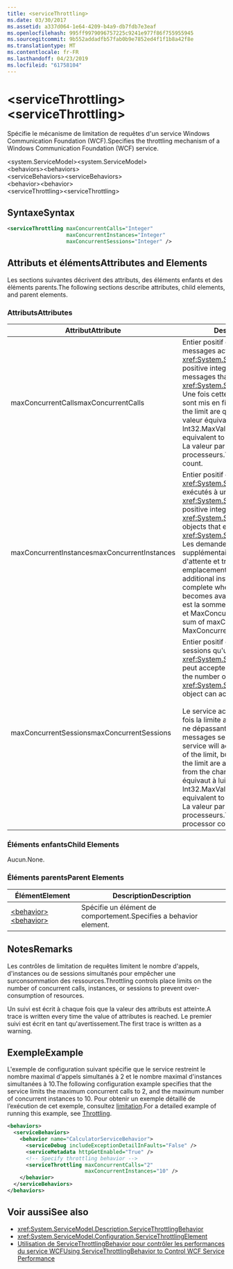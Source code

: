 ```yaml
---
title: <serviceThrottling>
ms.date: 03/30/2017
ms.assetid: a337d064-1e64-4209-b4a9-db7fdb7e3eaf
ms.openlocfilehash: 995ff9979096757225c9241e977f86f755955945
ms.sourcegitcommit: 9b552addadfb57fab0b9e7852ed4f1f1b8a42f8e
ms.translationtype: MT
ms.contentlocale: fr-FR
ms.lasthandoff: 04/23/2019
ms.locfileid: "61758104"
---
```

# <a name="servicethrottling"></a><span data-ttu-id="b7d38-101">\<serviceThrottling></span><span class="sxs-lookup"><span data-stu-id="b7d38-101">\<serviceThrottling></span></span>
<span data-ttu-id="b7d38-102">Spécifie le mécanisme de limitation de requêtes d'un service Windows Communication Foundation (WCF).</span><span class="sxs-lookup"><span data-stu-id="b7d38-102">Specifies the throttling mechanism of a Windows Communication Foundation (WCF) service.</span></span>  
  
 <span data-ttu-id="b7d38-103">\<system.ServiceModel></span><span class="sxs-lookup"><span data-stu-id="b7d38-103">\<system.ServiceModel></span></span>  
<span data-ttu-id="b7d38-104">\<behaviors></span><span class="sxs-lookup"><span data-stu-id="b7d38-104">\<behaviors></span></span>  
<span data-ttu-id="b7d38-105">\<serviceBehaviors></span><span class="sxs-lookup"><span data-stu-id="b7d38-105">\<serviceBehaviors></span></span>  
<span data-ttu-id="b7d38-106">\<behavior></span><span class="sxs-lookup"><span data-stu-id="b7d38-106">\<behavior></span></span>  
<span data-ttu-id="b7d38-107">\<serviceThrottling></span><span class="sxs-lookup"><span data-stu-id="b7d38-107">\<serviceThrottling></span></span>  
  
## <a name="syntax"></a><span data-ttu-id="b7d38-108">Syntaxe</span><span class="sxs-lookup"><span data-stu-id="b7d38-108">Syntax</span></span>  
  
```xml  
<serviceThrottling maxConcurrentCalls="Integer"
                   maxConcurrentInstances="Integer"
                   maxConcurrentSessions="Integer" />
```  
  
## <a name="attributes-and-elements"></a><span data-ttu-id="b7d38-109">Attributs et éléments</span><span class="sxs-lookup"><span data-stu-id="b7d38-109">Attributes and Elements</span></span>  
 <span data-ttu-id="b7d38-110">Les sections suivantes décrivent des attributs, des éléments enfants et des éléments parents.</span><span class="sxs-lookup"><span data-stu-id="b7d38-110">The following sections describe attributes, child elements, and parent elements.</span></span>  
  
### <a name="attributes"></a><span data-ttu-id="b7d38-111">Attributs</span><span class="sxs-lookup"><span data-stu-id="b7d38-111">Attributes</span></span>  
  
|<span data-ttu-id="b7d38-112">Attribut</span><span class="sxs-lookup"><span data-stu-id="b7d38-112">Attribute</span></span>|<span data-ttu-id="b7d38-113">Description</span><span class="sxs-lookup"><span data-stu-id="b7d38-113">Description</span></span>|  
|---------------|-----------------|  
|<span data-ttu-id="b7d38-114">maxConcurrentCalls</span><span class="sxs-lookup"><span data-stu-id="b7d38-114">maxConcurrentCalls</span></span>|<span data-ttu-id="b7d38-115">Entier positif qui limite le nombre de messages actuellement traités dans <xref:System.ServiceModel.ServiceHost>.</span><span class="sxs-lookup"><span data-stu-id="b7d38-115">A positive integer that limits the number of messages that currently process across a <xref:System.ServiceModel.ServiceHost>.</span></span> <span data-ttu-id="b7d38-116">Une fois cette limite atteinte, les appels sont mis en file d'attente.</span><span class="sxs-lookup"><span data-stu-id="b7d38-116">Calls in excess of the limit are queued.</span></span> <span data-ttu-id="b7d38-117">Affecter 0 à cette valeur équivaut à lui affecter la valeur Int32.MaxValue.</span><span class="sxs-lookup"><span data-stu-id="b7d38-117">Setting this value to 0 is equivalent to setting it to Int32.MaxValue.</span></span> <span data-ttu-id="b7d38-118">La valeur par défaut est 16 \* nombre de processeurs.</span><span class="sxs-lookup"><span data-stu-id="b7d38-118">The default is 16 \* processor count.</span></span>|  
|<span data-ttu-id="b7d38-119">maxConcurrentInstances</span><span class="sxs-lookup"><span data-stu-id="b7d38-119">maxConcurrentInstances</span></span>|<span data-ttu-id="b7d38-120">Entier positif qui limite le nombre d'objets <xref:System.ServiceModel.InstanceContext> exécutés à un moment donné sur <xref:System.ServiceModel.ServiceHost>.</span><span class="sxs-lookup"><span data-stu-id="b7d38-120">A positive integer that limits the number of <xref:System.ServiceModel.InstanceContext> objects that execute at one time across a <xref:System.ServiceModel.ServiceHost>.</span></span> <span data-ttu-id="b7d38-121">Les demandes de création d'instances supplémentaires sont mises en file d'attente et traitées lorsqu'un emplacement se libère.</span><span class="sxs-lookup"><span data-stu-id="b7d38-121">Requests to create additional instances are queued and complete when a slot below the limit becomes available.</span></span> <span data-ttu-id="b7d38-122">La valeur par défaut est la somme de maxConcurrentSessions et MaxConcurrentCalls.</span><span class="sxs-lookup"><span data-stu-id="b7d38-122">The default is the sum of maxConcurrentSessions and MaxConcurrentCalls</span></span>|  
|<span data-ttu-id="b7d38-123">maxConcurrentSessions</span><span class="sxs-lookup"><span data-stu-id="b7d38-123">maxConcurrentSessions</span></span>|<span data-ttu-id="b7d38-124">Entier positif qui limite le nombre de sessions qu'un objet <xref:System.ServiceModel.ServiceHost> peut accepter.</span><span class="sxs-lookup"><span data-stu-id="b7d38-124">A positive integer that limits the number of sessions a <xref:System.ServiceModel.ServiceHost> object can accept.</span></span><br /><br /> <span data-ttu-id="b7d38-125">Le service acceptera des connexions une fois la limite atteinte, mais seuls les canaux ne dépassant pas la limite seront actifs (les messages seront lus à partir du canal).</span><span class="sxs-lookup"><span data-stu-id="b7d38-125">The service will accept connections in excess of the limit, but only the channels below the limit are active (messages are read from the channel).</span></span> <span data-ttu-id="b7d38-126">Affecter 0 à cette valeur équivaut à lui affecter la valeur Int32.MaxValue.</span><span class="sxs-lookup"><span data-stu-id="b7d38-126">Setting this value to 0 is equivalent to setting it to Int32.MaxValue.</span></span> <span data-ttu-id="b7d38-127">La valeur par défaut est 100 \* nombre de processeurs.</span><span class="sxs-lookup"><span data-stu-id="b7d38-127">The default is 100 \* processor count.</span></span>|  
  
### <a name="child-elements"></a><span data-ttu-id="b7d38-128">Éléments enfants</span><span class="sxs-lookup"><span data-stu-id="b7d38-128">Child Elements</span></span>  
 <span data-ttu-id="b7d38-129">Aucun.</span><span class="sxs-lookup"><span data-stu-id="b7d38-129">None.</span></span>  
  
### <a name="parent-elements"></a><span data-ttu-id="b7d38-130">Éléments parents</span><span class="sxs-lookup"><span data-stu-id="b7d38-130">Parent Elements</span></span>  
  
|<span data-ttu-id="b7d38-131">Élément</span><span class="sxs-lookup"><span data-stu-id="b7d38-131">Element</span></span>|<span data-ttu-id="b7d38-132">Description</span><span class="sxs-lookup"><span data-stu-id="b7d38-132">Description</span></span>|  
|-------------|-----------------|  
|[<span data-ttu-id="b7d38-133">\<behavior></span><span class="sxs-lookup"><span data-stu-id="b7d38-133">\<behavior></span></span>](../../../../../docs/framework/configure-apps/file-schema/wcf/behavior-of-endpointbehaviors.md)|<span data-ttu-id="b7d38-134">Spécifie un élément de comportement.</span><span class="sxs-lookup"><span data-stu-id="b7d38-134">Specifies a behavior element.</span></span>|  
  
## <a name="remarks"></a><span data-ttu-id="b7d38-135">Notes</span><span class="sxs-lookup"><span data-stu-id="b7d38-135">Remarks</span></span>  
 <span data-ttu-id="b7d38-136">Les contrôles de limitation de requêtes limitent le nombre d'appels, d'instances ou de sessions simultanés pour empêcher une surconsommation des ressources.</span><span class="sxs-lookup"><span data-stu-id="b7d38-136">Throttling controls place limits on the number of concurrent calls, instances, or sessions to prevent over-consumption of resources.</span></span>  
  
 <span data-ttu-id="b7d38-137">Un suivi est écrit à chaque fois que la valeur des attributs est atteinte.</span><span class="sxs-lookup"><span data-stu-id="b7d38-137">A trace is written every time the value of attributes is reached.</span></span> <span data-ttu-id="b7d38-138">Le premier suivi est écrit en tant qu'avertissement.</span><span class="sxs-lookup"><span data-stu-id="b7d38-138">The first trace is written as a warning.</span></span>  
  
## <a name="example"></a><span data-ttu-id="b7d38-139">Exemple</span><span class="sxs-lookup"><span data-stu-id="b7d38-139">Example</span></span>  
 <span data-ttu-id="b7d38-140">L'exemple de configuration suivant spécifie que le service restreint le nombre maximal d'appels simultanés à 2 et le nombre maximal d'instances simultanées à 10.</span><span class="sxs-lookup"><span data-stu-id="b7d38-140">The following configuration example specifies that the service limits the maximum concurrent calls to 2, and the maximum number of concurrent instances to 10.</span></span> <span data-ttu-id="b7d38-141">Pour obtenir un exemple détaillé de l’exécution de cet exemple, consultez [limitation](../../../../../docs/framework/wcf/samples/throttling.md).</span><span class="sxs-lookup"><span data-stu-id="b7d38-141">For a detailed example of running this example, see [Throttling](../../../../../docs/framework/wcf/samples/throttling.md).</span></span>  
  
```xml  
<behaviors>
  <serviceBehaviors>
    <behavior name="CalculatorServiceBehavior">
      <serviceDebug includeExceptionDetailInFaults="False" />
      <serviceMetadata httpGetEnabled="True" />
      <!-- Specify throttling behavior -->
      <serviceThrottling maxConcurrentCalls="2"
                         maxConcurrentInstances="10" />
    </behavior>
  </serviceBehaviors>
</behaviors>
```  
  
## <a name="see-also"></a><span data-ttu-id="b7d38-142">Voir aussi</span><span class="sxs-lookup"><span data-stu-id="b7d38-142">See also</span></span>

- <xref:System.ServiceModel.Description.ServiceThrottlingBehavior>
- <xref:System.ServiceModel.Configuration.ServiceThrottlingElement>
- [<span data-ttu-id="b7d38-143">Utilisation de ServiceThrottlingBehavior pour contrôler les performances du service WCF</span><span class="sxs-lookup"><span data-stu-id="b7d38-143">Using ServiceThrottlingBehavior to Control WCF Service Performance</span></span>](../../../../../docs/framework/wcf/feature-details/using-servicethrottlingbehavior-to-control-wcf-service-performance.md)
